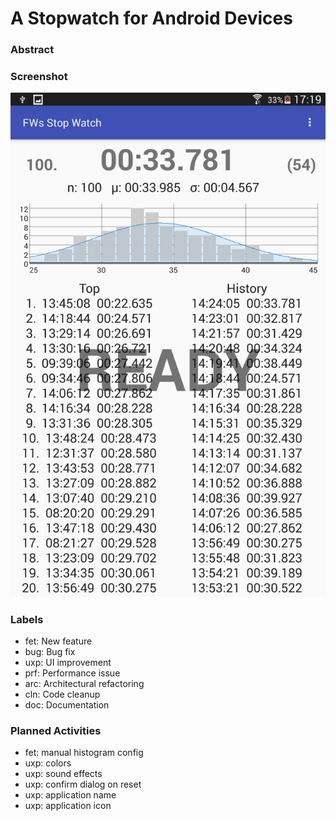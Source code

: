 # A Stopwatch for Android Devices

### Abstract


### Screenshot
![Screenshot](Screenshot.png "FWs Android Stopwatch")

### Labels
 * fet: New feature
 * bug: Bug fix
 * uxp: UI improvement
 * prf: Performance issue
 * arc: Architectural refactoring
 * cln: Code cleanup
 * doc: Documentation

### Planned Activities
 * fet: manual histogram config
 * uxp: colors
 * uxp: sound effects
 * uxp: confirm dialog on reset
 * uxp: application name
 * uxp: application icon
